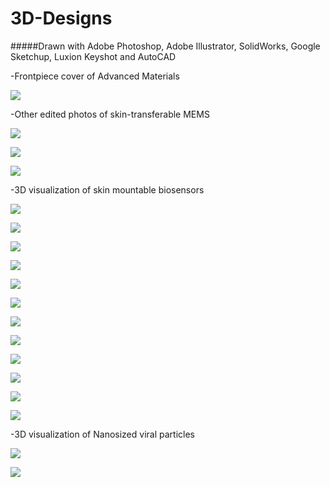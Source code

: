 # 3D-Designs

#####Drawn with Adobe Photoshop, Adobe Illustrator,  SolidWorks, Google Sketchup, Luxion Keyshot and AutoCAD

-Frontpiece cover of Advanced Materials

![](https://github.com/jongwoo-Lee/3D-Designs/blob/master/files/front_cover.gif)



-Other edited photos of skin-transferable MEMS 

![](https://github.com/jongwoo-Lee/3D-Designs/blob/master/files/5.gif)


![](https://github.com/jongwoo-Lee/3D-Designs/blob/master/files/old-10um_mag.gif)


![](https://github.com/jongwoo-Lee/3D-Designs/blob/master/files/fractal1.gif)



-3D visualization of skin mountable biosensors

![](https://github.com/jongwoo-Lee/3D-Designs/blob/master/files/1%20(1).jpg)

![](https://github.com/jongwoo-Lee/3D-Designs/blob/master/files/2.jpg)

![](https://github.com/jongwoo-Lee/3D-Designs/blob/master/files/1.jpg)

![](https://github.com/jongwoo-Lee/3D-Designs/blob/master/files/71.13.jpg)

![](https://github.com/jongwoo-Lee/3D-Designs/blob/master/files/Untitled.png)

![](https://github.com/jongwoo-Lee/3D-Designs/blob/master/files/Untitled2.png)

![](https://github.com/jongwoo-Lee/3D-Designs/blob/master/files/dar.9.jpg)

![](https://github.com/jongwoo-Lee/3D-Designs/blob/master/files/copper.19.jpg)

![](https://github.com/jongwoo-Lee/3D-Designs/blob/master/files/sensor.24.jpg)

![](https://github.com/jongwoo-Lee/3D-Designs/blob/master/files/tape2.13.jpg)

![](https://github.com/jongwoo-Lee/3D-Designs/blob/master/files/tape2.14.jpg)

![](https://github.com/jongwoo-Lee/3D-Designs/blob/master/files/untitled.20.jpg)



-3D visualization of Nanosized viral particles

![](https://github.com/jongwoo-Lee/3D-Designs/blob/master/files/virus3.png)

![](https://github.com/jongwoo-Lee/3D-Designs/blob/master/files/virus_3.gif)




